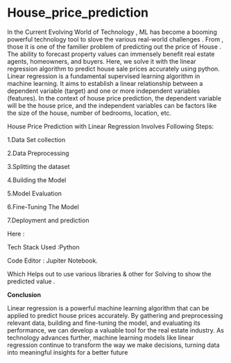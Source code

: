 # House_price_prediction

In the Current Evolving World of Technology , ML has become a booming powerful technology tool to slove the various real-world challenges . From , those it is one of the familier problem of predicting out the price of House . The ability to forecast property values can immensely benefit real estate agents, homeowners, and buyers. Here, we solve it with the linear regression algorithm to predict house sale prices accurately using python. Linear regression is a fundamental supervised learning algorithm in machine learning. It aims to establish a linear relationship between a dependent variable (target) and one or more independent variables (features). In the context of house price prediction, the dependent variable will be the house price, and the independent variables can be factors like the size of the house, number of bedrooms, location, etc. 


House Price Prediction with Linear Regression Involves Following Steps:


1.Data Set collection

2.Data Preprocessing

3.Splitting the dataset

4.Building the Model

5.Model Evaluation

6.Fine-Tuning The Model

7.Deployment and prediction


Here : 

Tech Stack Used :Python

Code Editor : Jupiter Notebook.

Which Helps out to use various libraries & other for Solving to show the predicted value .


**Conclusion**

Linear regression is a powerful machine learning algorithm that can be applied to predict house prices accurately. By gathering and preprocessing relevant data, building and fine-tuning the model, and evaluating its performance, we can develop a valuable tool for the real estate industry. As technology advances further, machine learning models like linear regression continue to transform the way we make decisions, turning data into meaningful insights for a better future
